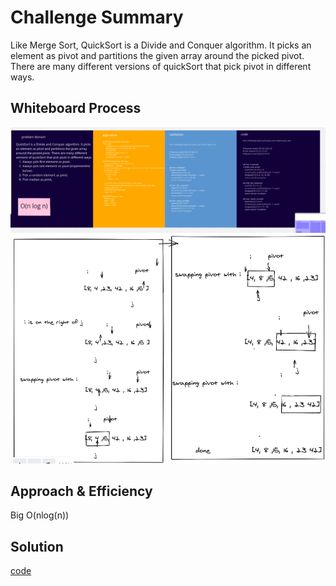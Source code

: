 # Challenge Summary
Like Merge Sort, QuickSort is a Divide and Conquer algorithm. It picks an element as pivot and partitions the given array around the picked pivot. There are many different versions of quickSort that pick pivot in different ways.
## Whiteboard Process
![Whiteboard](whiteboard.png)
![](visual.png)
## Approach & Efficiency
Big O(nlog(n))

## Solution
[code](quick_sort.py)

